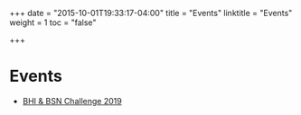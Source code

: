+++
date = "2015-10-01T19:33:17-04:00"
title = "Events"
linktitle = "Events"
weight = 1
toc = "false"

+++

# Events

* [BHI & BSN Challenge 2019](/events/bhibsn-challenge/)

